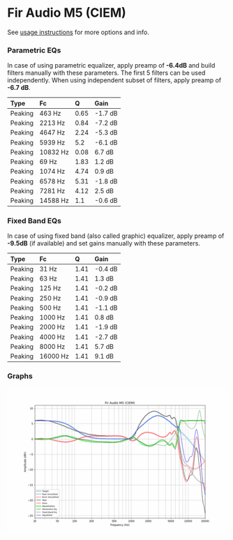 # Fir Audio M5 (CIEM)
See [usage instructions](https://github.com/jaakkopasanen/AutoEq#usage) for more options and info.

### Parametric EQs
In case of using parametric equalizer, apply preamp of **-6.4dB** and build filters manually
with these parameters. The first 5 filters can be used independently.
When using independent subset of filters, apply preamp of **-6.7 dB**.

| Type    | Fc       |    Q | Gain    |
|:--------|:---------|:-----|:--------|
| Peaking | 463 Hz   | 0.65 | -1.7 dB |
| Peaking | 2213 Hz  | 0.84 | -7.2 dB |
| Peaking | 4647 Hz  | 2.24 | -5.3 dB |
| Peaking | 5939 Hz  | 5.2  | -6.1 dB |
| Peaking | 10832 Hz | 0.08 | 6.7 dB  |
| Peaking | 69 Hz    | 1.83 | 1.2 dB  |
| Peaking | 1074 Hz  | 4.74 | 0.9 dB  |
| Peaking | 6578 Hz  | 5.31 | -1.8 dB |
| Peaking | 7281 Hz  | 4.12 | 2.5 dB  |
| Peaking | 14588 Hz | 1.1  | -0.6 dB |

### Fixed Band EQs
In case of using fixed band (also called graphic) equalizer, apply preamp of **-9.5dB**
(if available) and set gains manually with these parameters.

| Type    | Fc       |    Q | Gain    |
|:--------|:---------|:-----|:--------|
| Peaking | 31 Hz    | 1.41 | -0.4 dB |
| Peaking | 63 Hz    | 1.41 | 1.3 dB  |
| Peaking | 125 Hz   | 1.41 | -0.2 dB |
| Peaking | 250 Hz   | 1.41 | -0.9 dB |
| Peaking | 500 Hz   | 1.41 | -1.1 dB |
| Peaking | 1000 Hz  | 1.41 | 0.8 dB  |
| Peaking | 2000 Hz  | 1.41 | -1.9 dB |
| Peaking | 4000 Hz  | 1.41 | -2.7 dB |
| Peaking | 8000 Hz  | 1.41 | 5.7 dB  |
| Peaking | 16000 Hz | 1.41 | 9.1 dB  |

### Graphs
![](./Fir%20Audio%20M5%20(CIEM).png)